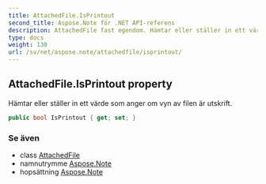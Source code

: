 ```yaml
---
title: AttachedFile.IsPrintout
second_title: Aspose.Note för .NET API-referens
description: AttachedFile fast egendom. Hämtar eller ställer in ett värde som anger om vyn av filen är utskrift.
type: docs
weight: 130
url: /sv/net/aspose.note/attachedfile/isprintout/
---
```

## AttachedFile.IsPrintout property

Hämtar eller ställer in ett värde som anger om vyn av filen är utskrift.

```csharp
public bool IsPrintout { get; set; }
```

### Se även

* class [AttachedFile](../)
* namnutrymme [Aspose.Note](../../attachedfile/)
* hopsättning [Aspose.Note](../../../)



